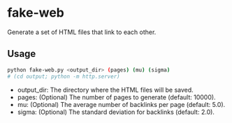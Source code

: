 # fake-web

Generate a set of HTML files that link to each other.

## Usage

```bash
python fake-web.py <output_dir> (pages) (mu) (sigma)
# (cd output; python -m http.server)
```

*	output_dir: The directory where the HTML files will be saved.
*	pages: (Optional) The number of pages to generate (default: 10000).
*	mu: (Optional) The average number of backlinks per page (default: 5.0).
*	sigma: (Optional) The standard deviation for backlinks (default: 2.0).
